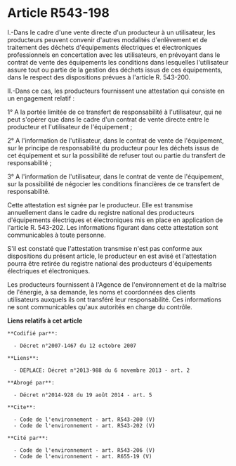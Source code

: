 # Article R543-198

I.-Dans le cadre d'une vente directe d'un producteur à un utilisateur, les producteurs peuvent convenir d'autres modalités
d'enlèvement et de traitement des déchets d'équipements électriques et électroniques professionnels en concertation avec les
utilisateurs, en prévoyant dans le contrat de vente des équipements les conditions dans lesquelles l'utilisateur assure tout
ou partie de la gestion des déchets issus de ces équipements, dans le respect des dispositions prévues à l'article R.
543-200. 

II.-Dans ce cas, les producteurs fournissent une attestation qui consiste en un engagement relatif : 

1° A la portée limitée de ce transfert de responsabilité à l'utilisateur, qui ne peut s'opérer que dans le cadre d'un contrat
de vente directe entre le producteur et l'utilisateur de l'équipement ; 

2° A l'information de l'utilisateur, dans le contrat de vente de l'équipement, sur le principe de responsabilité du
producteur pour les déchets issus de cet équipement et sur la possibilité de refuser tout ou partie du transfert de
responsabilité ; 

3° A l'information de l'utilisateur, dans le contrat de vente de l'équipement, sur la possibilité de négocier les conditions
financières de ce transfert de responsabilité. 

Cette attestation est signée par le producteur. Elle est transmise annuellement dans le cadre du registre national des
producteurs d'équipements électriques et électroniques mis en place en application de l'article R. 543-202. Les informations
figurant dans cette attestation sont communicables à toute personne. 

S'il est constaté que l'attestation transmise n'est pas conforme aux dispositions du présent article, le producteur en est
avisé et l'attestation pourra être retirée du registre national des producteurs d'équipements électriques et électroniques. 

Les producteurs fournissent à l'Agence de l'environnement et de la maîtrise de l'énergie, à sa demande, les noms et
coordonnées des clients utilisateurs auxquels ils ont transféré leur responsabilité. Ces informations ne sont communicables
qu'aux autorités en charge du contrôle.

**Liens relatifs à cet article**

	**Codifié par**:

	  - Décret n°2007-1467 du 12 octobre 2007

	**Liens**:

	  - DEPLACE: Décret n°2013-988 du 6 novembre 2013 - art. 2

	**Abrogé par**:

	  - Décret n°2014-928 du 19 août 2014 - art. 5

	**Cite**:

	  - Code de l'environnement - art. R543-200 (V)
	  - Code de l'environnement - art. R543-202 (V)

	**Cité par**:

	  - Code de l'environnement - art. R543-206 (V)
	  - Code de l'environnement - art. R655-19 (V)
